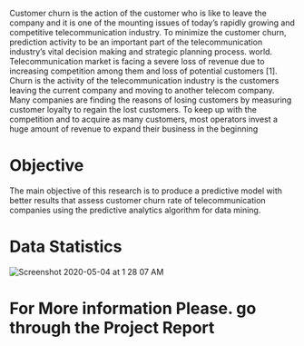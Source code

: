 Customer churn is the action of the
customer who is like to leave the company and it is one of
the mounting issues of today’s rapidly growing and
competitive telecommunication industry. To minimize the
customer churn, prediction activity to be an important part of
the telecommunication industry’s vital decision making and
strategic planning process.
 world. Telecommunication market is facing a severe loss
of revenue due to increasing competition among them and
loss of potential customers [1]. Churn is the activity of the
telecommunication industry is the customers leaving the
current company and moving to another telecom company.
Many companies are finding the reasons of losing customers
by measuring customer loyalty to regain the lost customers.
To keep up with the competition and to acquire as many
customers, most operators invest a huge amount of revenue
to expand their business in the beginning 

# Objective
The main objective of this research is to produce a
predictive model with better results that assess customer
churn rate of telecommunication companies using the
predictive analytics algorithm for data mining. 


# Data Statistics 

![Screenshot 2020-05-04 at 1 28 07 AM](https://user-images.githubusercontent.com/50583371/80924553-3e26b380-8da7-11ea-93bf-03231369eee6.png)


# For More information Please. go through the Project Report
